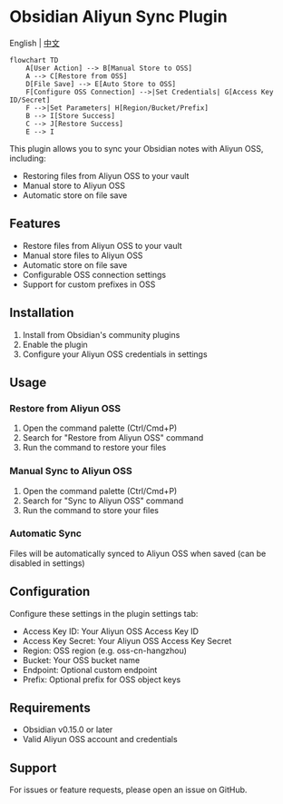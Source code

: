 # Obsidian Aliyun Sync Plugin

English | [中文](./README_CN.md)

```mermaid
flowchart TD
    A[User Action] --> B[Manual Store to OSS]
    A --> C[Restore from OSS]
    D[File Save] --> E[Auto Store to OSS]
    F[Configure OSS Connection] -->|Set Credentials| G[Access Key ID/Secret]
    F -->|Set Parameters| H[Region/Bucket/Prefix]
    B --> I[Store Success]
    C --> J[Restore Success]
    E --> I
```

This plugin allows you to sync your Obsidian notes with Aliyun OSS, including:

- Restoring files from Aliyun OSS to your vault
- Manual store to Aliyun OSS
- Automatic store on file save

## Features

- Restore files from Aliyun OSS to your vault
- Manual store files to Aliyun OSS
- Automatic store on file save
- Configurable OSS connection settings
- Support for custom prefixes in OSS

## Installation

1. Install from Obsidian's community plugins
2. Enable the plugin
3. Configure your Aliyun OSS credentials in settings

## Usage

### Restore from Aliyun OSS

1. Open the command palette (Ctrl/Cmd+P)
2. Search for "Restore from Aliyun OSS" command
3. Run the command to restore your files

### Manual Sync to Aliyun OSS

1. Open the command palette (Ctrl/Cmd+P)
2. Search for "Sync to Aliyun OSS" command
3. Run the command to store your files

### Automatic Sync

Files will be automatically synced to Aliyun OSS when saved (can be disabled in settings)

## Configuration

Configure these settings in the plugin settings tab:

- Access Key ID: Your Aliyun OSS Access Key ID
- Access Key Secret: Your Aliyun OSS Access Key Secret
- Region: OSS region (e.g. oss-cn-hangzhou)
- Bucket: Your OSS bucket name
- Endpoint: Optional custom endpoint
- Prefix: Optional prefix for OSS object keys

## Requirements

- Obsidian v0.15.0 or later
- Valid Aliyun OSS account and credentials

## Support

For issues or feature requests, please open an issue on GitHub.
